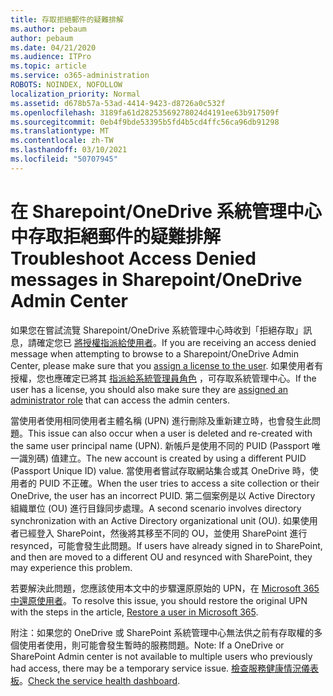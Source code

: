 ```yaml
---
title: 存取拒絕郵件的疑難排解
ms.author: pebaum
author: pebaum
ms.date: 04/21/2020
ms.audience: ITPro
ms.topic: article
ms.service: o365-administration
ROBOTS: NOINDEX, NOFOLLOW
localization_priority: Normal
ms.assetid: d678b57a-53ad-4414-9423-d8726a0c532f
ms.openlocfilehash: 3189fa61d28253569278024d4191ee63b917509f
ms.sourcegitcommit: 0eb4f9bde53395b5fd4b5cd4ffc56ca96db91298
ms.translationtype: MT
ms.contentlocale: zh-TW
ms.lasthandoff: 03/10/2021
ms.locfileid: "50707945"
---
```

# <a name="troubleshoot-access-denied-messages-in-sharepointonedrive-admin-center"></a><span data-ttu-id="87d99-102">在 Sharepoint/OneDrive 系統管理中心中存取拒絕郵件的疑難排解</span><span class="sxs-lookup"><span data-stu-id="87d99-102">Troubleshoot Access Denied messages in Sharepoint/OneDrive Admin Center</span></span>

<span data-ttu-id="87d99-103">如果您在嘗試流覽 Sharepoint/OneDrive 系統管理中心時收到「拒絕存取」訊息，請確定您已 [將授權指派給使用者](https://docs.microsoft.com/microsoft-365/admin/add-users/add-users)。</span><span class="sxs-lookup"><span data-stu-id="87d99-103">If you are receiving an access denied message when attempting to browse to a Sharepoint/OneDrive Admin Center, please make sure that you [assign a license to the user](https://docs.microsoft.com/microsoft-365/admin/add-users/add-users).</span></span> <span data-ttu-id="87d99-104">如果使用者有授權，您也應確定已將其 [指派給系統管理員角色](https://docs.microsoft.com/microsoft-365/admin/add-users/about-admin-roles) ，可存取系統管理中心。</span><span class="sxs-lookup"><span data-stu-id="87d99-104">If the user has a license, you should also make sure they are [assigned an administrator role](https://docs.microsoft.com/microsoft-365/admin/add-users/about-admin-roles) that can access the admin centers.</span></span>

<span data-ttu-id="87d99-105">當使用者使用相同使用者主體名稱 (UPN) 進行刪除及重新建立時，也會發生此問題。</span><span class="sxs-lookup"><span data-stu-id="87d99-105">This issue can also occur when a user is deleted and re-created with the same user principal name (UPN).</span></span> <span data-ttu-id="87d99-106">新帳戶是使用不同的 PUID (Passport 唯一識別碼) 值建立。</span><span class="sxs-lookup"><span data-stu-id="87d99-106">The new account is created by using a different PUID (Passport Unique ID) value.</span></span> <span data-ttu-id="87d99-107">當使用者嘗試存取網站集合或其 OneDrive 時，使用者的 PUID 不正確。</span><span class="sxs-lookup"><span data-stu-id="87d99-107">When the user tries to access a site collection or their OneDrive, the user has an incorrect PUID.</span></span> <span data-ttu-id="87d99-108">第二個案例是以 Active Directory 組織單位 (OU) 進行目錄同步處理。</span><span class="sxs-lookup"><span data-stu-id="87d99-108">A second scenario involves directory synchronization with an Active Directory organizational unit (OU).</span></span> <span data-ttu-id="87d99-109">如果使用者已經登入 SharePoint，然後將其移至不同的 OU，並使用 SharePoint 進行 resynced，可能會發生此問題。</span><span class="sxs-lookup"><span data-stu-id="87d99-109">If users have already signed in to SharePoint, and then are moved to a different OU and resynced with SharePoint, they may experience this problem.</span></span>

<span data-ttu-id="87d99-110">若要解決此問題，您應該使用本文中的步驟還原原始的 UPN，在 [Microsoft 365 中還原使用者](https://docs.microsoft.com/microsoft-365/admin/add-users/restore-user)。</span><span class="sxs-lookup"><span data-stu-id="87d99-110">To resolve this issue, you should restore the original UPN with the steps in the article, [Restore a user in Microsoft 365](https://docs.microsoft.com/microsoft-365/admin/add-users/restore-user).</span></span>

<span data-ttu-id="87d99-111">附注：如果您的 OneDrive 或 SharePoint 系統管理中心無法供之前有存取權的多個使用者使用，則可能會發生暫時的服務問題。</span><span class="sxs-lookup"><span data-stu-id="87d99-111">Note: If a OneDrive or SharePoint Admin center is not available to multiple users who previously had access, there may be a temporary service issue.</span></span>  <span data-ttu-id="87d99-112">[檢查服務健康情況儀表板](https://portal.office.com/adminportal/home#/servicehealth)。</span><span class="sxs-lookup"><span data-stu-id="87d99-112">[Check the service health dashboard](https://portal.office.com/adminportal/home#/servicehealth).</span></span>


